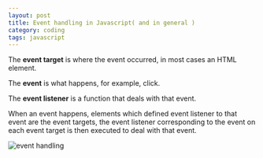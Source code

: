 ```yaml
---
layout: post
title: Event handling in Javascript( and in general )
category: coding
tags: javascript
---
```


The **event target** is where the event occurred, in most cases an HTML element.

The **event** is what happens, for example, click.

The **event listener** is a function that deals with that event.

When an event happens, elements which defined event listener to that event are the event targets, the event listener corresponding to the event on each event target is then executed to deal with that event.

![event handling](https://i.imgur.com/Oo7yzo3.jpg)